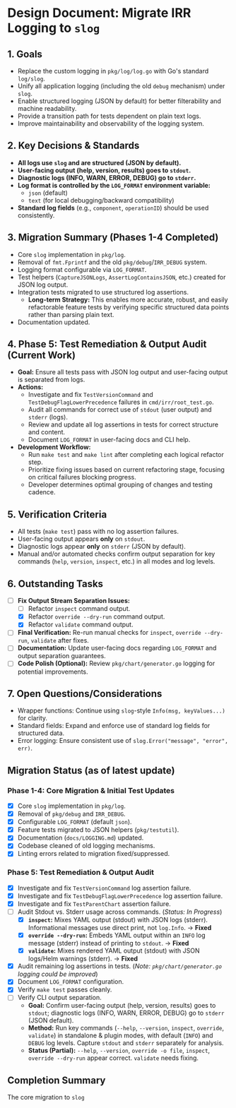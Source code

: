 # Design Document: Migrate IRR Logging to `slog`

## 1. Goals

- Replace the custom logging in `pkg/log/log.go` with Go's standard `log/slog`.
- Unify all application logging (including the old `debug` mechanism) under `slog`.
- Enable structured logging (JSON by default) for better filterability and machine readability.
- Provide a transition path for tests dependent on plain text logs.
- Improve maintainability and observability of the logging system.

## 2. Key Decisions & Standards

- **All logs use `slog` and are structured (JSON by default).**
- **User-facing output (help, version, results) goes to `stdout`.**
- **Diagnostic logs (INFO, WARN, ERROR, DEBUG) go to `stderr`.**
- **Log format is controlled by the `LOG_FORMAT` environment variable:**
  - `json` (default)
  - `text` (for local debugging/backward compatibility)
- **Standard log fields** (e.g., `component`, `operationID`) should be used consistently.

## 3. Migration Summary (Phases 1-4 Completed)

- Core `slog` implementation in `pkg/log`.
- Removal of `fmt.Fprintf` and the old `pkg/debug`/`IRR_DEBUG` system.
- Logging format configurable via `LOG_FORMAT`.
- Test helpers (`CaptureJSONLogs`, `AssertLogContainsJSON`, etc.) created for JSON log output.
- Integration tests migrated to use structured log assertions.
  - **Long-term Strategy:** This enables more accurate, robust, and easily refactorable feature tests by verifying specific structured data points rather than parsing plain text.
- Documentation updated.

## 4. Phase 5: Test Remediation & Output Audit (Current Work)

- **Goal:** Ensure all tests pass with JSON log output and user-facing output is separated from logs.
- **Actions:**
  - Investigate and fix `TestVersionCommand` and `TestDebugFlagLowerPrecedence` failures in `cmd/irr/root_test.go`.
  - Audit all commands for correct use of `stdout` (user output) and `stderr` (logs).
  - Review and update all log assertions in tests for correct structure and content.
  - Document `LOG_FORMAT` in user-facing docs and CLI help.
- **Development Workflow:**
  - Run `make test` and `make lint` after completing each logical refactor step.
  - Prioritize fixing issues based on current refactoring stage, focusing on critical failures blocking progress.
  - Developer determines optimal grouping of changes and testing cadence.

## 5. Verification Criteria

- All tests (`make test`) pass with no log assertion failures.
- User-facing output appears **only** on `stdout`.
- Diagnostic logs appear **only** on `stderr` (JSON by default).
- Manual and/or automated checks confirm output separation for key commands (`help`, `version`, `inspect`, etc.) in all modes and log levels.

## 6. Outstanding Tasks

- [ ] **Fix Output Stream Separation Issues:**
    - [ ] Refactor `inspect` command output.
    - [x] Refactor `override --dry-run` command output.
    - [x] Refactor `validate` command output.
- [ ] **Final Verification:** Re-run manual checks for `inspect`, `override --dry-run`, `validate` after fixes.
- [ ] **Documentation:** Update user-facing docs regarding `LOG_FORMAT` and output separation guarantees.
- [ ] **Code Polish (Optional):** Review `pkg/chart/generator.go` logging for potential improvements.

## 7. Open Questions/Considerations

- Wrapper functions: Continue using `slog`-style `Info(msg, keyValues...)` for clarity.
- Standard fields: Expand and enforce use of standard log fields for structured data.
- Error logging: Ensure consistent use of `slog.Error("message", "error", err)`.

## Migration Status (as of latest update)

### Phase 1-4: Core Migration & Initial Test Updates
- [x] Core `slog` implementation in `pkg/log`.
- [x] Removal of `pkg/debug` and `IRR_DEBUG`.
- [x] Configurable `LOG_FORMAT` (default `json`).
- [x] Feature tests migrated to JSON helpers (`pkg/testutil`).
- [x] Documentation (`docs/LOGGING.md`) updated.
- [x] Codebase cleaned of old logging mechanisms.
- [x] Linting errors related to migration fixed/suppressed.

### Phase 5: Test Remediation & Output Audit
- [x] Investigate and fix `TestVersionCommand` log assertion failure.
- [x] Investigate and fix `TestDebugFlagLowerPrecedence` log assertion failure.
- [x] Investigate and fix `TestParentChart` assertion failure.
- [ ] Audit Stdout vs. Stderr usage across commands. (*Status: In Progress*)
    - [x] **`inspect`:** Mixes YAML output (stdout) with JSON logs (stderr). Informational messages use direct print, not `log.Info`. -> **Fixed**
    - [x] **`override --dry-run`:** Embeds YAML output within an `INFO` log message (stderr) instead of printing to `stdout`. -> **Fixed**
    - [x] **`validate`:** Mixes rendered YAML output (stdout) with JSON logs/Helm warnings (stderr). -> **Fixed**
- [x] Audit remaining log assertions in tests. (*Note: `pkg/chart/generator.go` logging could be improved*)
- [x] Document `LOG_FORMAT` configuration.
- [x] Verify `make test` passes cleanly.
- [ ] Verify CLI output separation.
    - **Goal:** Confirm user-facing output (help, version, results) goes to `stdout`; diagnostic logs (INFO, WARN, ERROR, DEBUG) go to `stderr` (JSON default).
    - **Method:** Run key commands (`--help`, `--version`, `inspect`, `override`, `validate`) in standalone & plugin modes, with default (`INFO`) and `DEBUG` log levels. Capture `stdout` and `stderr` separately for analysis.
    - **Status (Partial):** `--help`, `--version`, `override -o file`, `inspect`, `override --dry-run` appear correct. `validate` needs fixing.

## Completion Summary

The core migration to `slog`